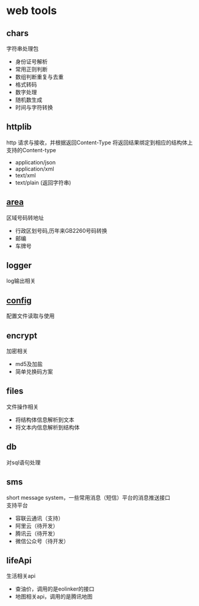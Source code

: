 # web tools

## chars
字符串处理包
- 身份证号解析
- 常用正则判断
- 数组判断重复与去重
- 格式转码
- 数字处理
- 随机数生成
- 时间与字符转换

## httplib
http 请求与接收，并根据返回Content-Type 将返回结果绑定到相应的结构体上<br>
支持的Content-type
- application/json
- application/xml
- text/xml
- text/plain (返回字符串)

## [area](https://github.com/vgmdj/utils/tree/master/area)
区域号码转地址
- 行政区划号码,历年来GB2260号码转换
- 邮编
- 车牌号

## logger
log输出相关

## [config](https://github.com/vgmdj/utils/tree/master/config)
配置文件读取与使用

## encrypt
加密相关
- md5及加盐
- 简单兑换码方案

## files
文件操作相关
- 将结构体信息解析到文本
- 将文本内信息解析到结构体

## db
对sql语句处理

## sms
short message system，一些常用消息（短信）平台的消息推送接口<br>
支持平台
- 容联云通讯（支持）
- 阿里云（待开发）
- 腾讯云（待开发）
- 微信公众号（待开发）

## lifeApi
生活相关api
- 查油价，调用的是eolinker的接口
- 地图相关api，调用的是腾讯地图
